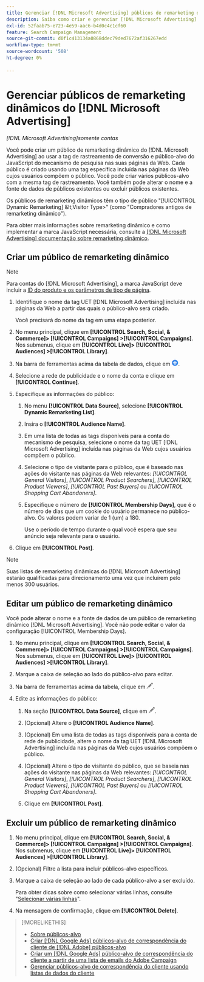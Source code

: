```yaml
---
title: Gerenciar [!DNL Microsoft Advertising] públicos de remarketing dinâmicos
description: Saiba como criar e gerenciar [!DNL Microsoft Advertising] públicos de remarketing dinâmicos.
exl-id: 52faab75-e723-4e59-aac6-b4d0c4c1cf60
feature: Search Campaign Management
source-git-commit: d0f1c413134a0868ddec79ded7672af316267edd
workflow-type: tm+mt
source-wordcount: '508'
ht-degree: 0%

---
```


# Gerenciar públicos de remarketing dinâmicos do [!DNL Microsoft Advertising]

*[!DNL Microsoft Advertising]somente contas*

Você pode criar um público de remarketing dinâmico do [!DNL Microsoft Advertising] ao usar a tag de rastreamento de conversão e público-alvo do JavaScript do mecanismo de pesquisa nas suas páginas da Web. Cada público é criado usando uma tag específica incluída nas páginas da Web cujos usuários compõem o público. Você pode criar vários públicos-alvo com a mesma tag de rastreamento. Você também pode alterar o nome e a fonte de dados de públicos existentes ou excluir públicos existentes.

Os públicos de remarketing dinâmicos têm o tipo de público &quot;[!UICONTROL Dynamic Remarketing] \&lt;Visitor Type\>&quot; (como &quot;Compradores antigos de remarketing dinâmico&quot;).

Para obter mais informações sobre remarketing dinâmico e como implementar a marca JavaScript necessária, consulte a [[!DNL Microsoft Advertising] documentação sobre remarketing dinâmico](https://help.ads.microsoft.com/#apex/ads/en/56910).

## Criar um público de remarketing dinâmico

>[!NOTE]
>
>Para contas do [!DNL Microsoft Advertising], a marca JavaScript deve incluir a [ID do produto e os parâmetros de tipo de página](https://help.ads.microsoft.com/#apex/ads/en/56910/1/#exp85).

1. Identifique o nome da tag UET [!DNL Microsoft Advertising] incluída nas páginas da Web a partir das quais o público-alvo será criado.

   Você precisará do nome da tag em uma etapa posterior.

1. No menu principal, clique em **[!UICONTROL Search, Social, & Commerce]> [!UICONTROL Campaigns] >[!UICONTROL Campaigns]**. Nos submenus, clique em **[!UICONTROL Live]> [!UICONTROL Audiences] >[!UICONTROL Library]**.

1. Na barra de ferramentas acima da tabela de dados, clique em ![Criar](/help/search-social-commerce/assets/add.png "Criar").

1. Selecione a rede de publicidade e o nome da conta e clique em **[!UICONTROL Continue]**.

1. Especifique as informações do público:

   1. No menu **[!UICONTROL Data Source]**, selecione **[!UICONTROL Dynamic Remarketing List]**.

   1. Insira o **[!UICONTROL Audience Name]**.

   1. Em uma lista de todas as tags disponíveis para a conta do mecanismo de pesquisa, selecione o nome da tag UET [!DNL Microsoft Advertising] incluída nas páginas da Web cujos usuários compõem o público.

   1. Selecione o tipo de visitante para o público, que é baseado nas ações do visitante nas páginas da Web relevantes: *[!UICONTROL General Visitors]*, *[!UICONTROL Product Searchers]*, *[!UICONTROL Product Viewers]*, *[!UICONTROL Past Buyers]* ou *[!UICONTROL Shopping Cart Abandoners]*.

   1. Especifique o número de **[!UICONTROL Membership Days]**, que é o número de dias que um cookie do usuário permanece no público-alvo. Os valores podem variar de 1 (um) a 180.

      Use o período de tempo durante o qual você espera que seu anúncio seja relevante para o usuário.

1. Clique em **[!UICONTROL Post]**.

>[!NOTE]
>
>Suas listas de remarketing dinâmicas do [!DNL Microsoft Advertising] estarão qualificadas para direcionamento uma vez que incluírem pelo menos 300 usuários.

## Editar um público de remarketing dinâmico

Você pode alterar o nome e a fonte de dados de um público de remarketing dinâmico [!DNL Microsoft Advertising]. Você não pode editar o valor da configuração [!UICONTROL Membership Days].

1. No menu principal, clique em **[!UICONTROL Search, Social, & Commerce]> [!UICONTROL Campaigns] >[!UICONTROL Campaigns]**. Nos submenus, clique em **[!UICONTROL Live]> [!UICONTROL Audiences] >[!UICONTROL Library]**.

1. Marque a caixa de seleção ao lado do público-alvo para editar.

1. Na barra de ferramentas acima da tabela, clique em ![Editar](/help/search-social-commerce/assets/edit.png "Editar").

1. Edite as informações do público:

   1. Na seção **[!UICONTROL Data Source]**, clique em ![Editar](/help/search-social-commerce/assets/edit.png "Editar").

   1. (Opcional) Altere o **[!UICONTROL Audience Name]**.

   1. (Opcional) Em uma lista de todas as tags disponíveis para a conta de rede de publicidade, altere o nome da tag UET [!DNL Microsoft Advertising] incluída nas páginas da Web cujos usuários compõem o público.

   1. (Opcional) Altere o tipo de visitante do público, que se baseia nas ações do visitante nas páginas da Web relevantes: *[!UICONTROL General Visitors]*, *[!UICONTROL Product Searchers]*, *[!UICONTROL Product Viewers]*, *[!UICONTROL Past Buyers]* ou *[!UICONTROL Shopping Cart Abandoners]*.

   1. Clique em **[!UICONTROL Post]**.

## Excluir um público de remarketing dinâmico

1. No menu principal, clique em **[!UICONTROL Search, Social, & Commerce]> [!UICONTROL Campaigns] >[!UICONTROL Campaigns]**. Nos submenus, clique em **[!UICONTROL Live]> [!UICONTROL Audiences] >[!UICONTROL Library]**.

1. (Opcional) Filtre a lista para incluir públicos-alvo específicos.

1. Marque a caixa de seleção ao lado de cada público-alvo a ser excluído.

   Para obter dicas sobre como selecionar várias linhas, consulte &quot;[Selecionar várias linhas](/help/search-social-commerce/common-tasks/navigation-editing-selection/multiple-rows-select.md)&quot;.

1. Na mensagem de confirmação, clique em **[!UICONTROL Delete]**.

>[!MORELIKETHIS]
>
>* [Sobre públicos-alvo](audience-about.md)
>* [Criar [!DNL Google Ads] públicos-alvo de correspondência do cliente de [!DNL Adobe] públicos-alvo](google-audience-from-adobe-audience.md)
>* [Criar um [!DNL Google Ads] público-alvo de correspondência do cliente a partir de uma lista de emails do Adobe Campaign](google-audience-from-campaign-email-list.md)
>* [Gerenciar públicos-alvo de correspondência do cliente usando listas de dados do cliente](audience-from-customer-data-list.md)
